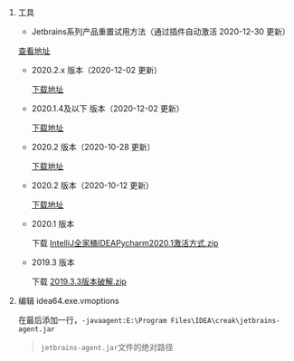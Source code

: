1. 工具

	- Jetbrains系列产品重置试用方法（通过插件自动激活 2020-12-30 更新）
	
	[查看地址](Jetbrains系列产品重置试用方法/README.md)

	- 2020.2.x 版本（2020-12-02 更新）
		
		[下载地址](https://github.com/superbeyone/JetBrainsActiveCode/raw/master/creak/JetBrains%202020.2%20%E7%89%88%E6%9C%AC%20%E5%85%A8%E5%AE%B6%E6%A1%B6%E6%BF%80%E6%B4%BB%E6%96%B9%E5%BC%8F%20(2020-12-02).zip)

	- 2020.1.4及以下 版本（2020-12-02 更新）
		
		[下载地址](https://github.com/superbeyone/JetBrainsActiveCode/raw/master/creak/2020.1.4%E5%8F%8A%E4%BB%A5%E4%B8%8B%E7%89%88%E6%9C%AC%E6%B0%B8%E4%B9%85%E6%BF%80%E6%B4%BB%20(2020-12-02).zip)

	- 2020.2 版本（2020-10-28 更新）
	
		[下载地址](https://github.com/superbeyone/JetBrainsActiveCode/raw/master/creak/JetBrains%202020.2%20%E7%89%88%E6%9C%AC%20%E5%85%A8%E5%AE%B6%E6%A1%B6%E6%BF%80%E6%B4%BB%E6%96%B9%E5%BC%8F%EF%BC%882020-10-28%EF%BC%89.zip)
	
	- 2020.2 版本（2020-10-12 更新）
	
	  	[下载地址](https://github.com/superbeyone/JetBrainsActiveCode/raw/master/creak/JetBrains%202020.2%20%E7%89%88%E6%9C%AC%20%E5%85%A8%E5%AE%B6%E6%A1%B6%20%E6%BF%80%E6%B4%BB%E6%96%B9%E5%BC%8F.zip)
	  
	- 2020.1 版本
	
  		下载  [IntelliJ全家桶IDEAPycharm2020.1激活方式.zip](https://github.com/superbeyone/JetBrainsActiveCode/raw/master/creak/IntelliJ%E5%85%A8%E5%AE%B6%E6%A1%B6IDEAPycharm2020.1%E6%BF%80%E6%B4%BB%E6%96%B9%E5%BC%8F.zip)
	
	- 2019.3 版本
	
	   	下载  [2019.3.3版本破解.zip](https://github.com/superbeyone/JetBrainsActiveCode/raw/master/creak/2019.3.3%E7%89%88%E6%9C%AC%E7%A0%B4%E8%A7%A3.zip) 
	
	
	
2. 编辑  idea64.exe.vmoptions 
	
	在最后添加一行，`-javaagent:E:\Program Files\IDEA\creak\jetbrains-agent.jar`
	
	>`jetbrains-agent.jar`文件的绝对路径
	
